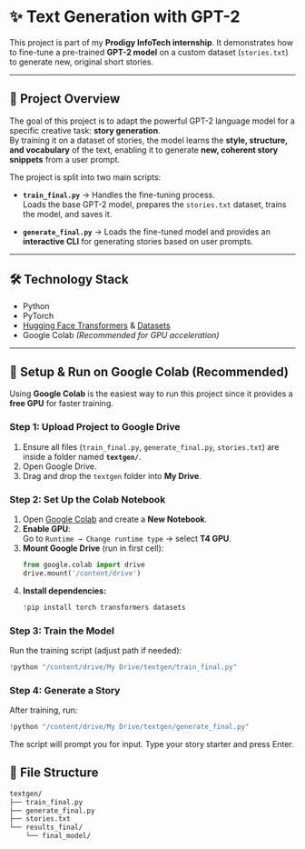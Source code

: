 # ✨ Text Generation with GPT-2

This project is part of my **Prodigy InfoTech internship**. It demonstrates how to fine-tune a pre-trained **GPT-2 model** on a custom dataset (`stories.txt`) to generate new, original short stories.

---

## 📖 Project Overview

The goal of this project is to adapt the powerful GPT-2 language model for a specific creative task: **story generation**.  
By training it on a dataset of stories, the model learns the **style, structure, and vocabulary** of the text, enabling it to generate **new, coherent story snippets** from a user prompt.

The project is split into two main scripts:

- **`train_final.py`** → Handles the fine-tuning process.  
  Loads the base GPT-2 model, prepares the `stories.txt` dataset, trains the model, and saves it.  

- **`generate_final.py`** → Loads the fine-tuned model and provides an **interactive CLI** for generating stories based on user prompts.  

---

## 🛠️ Technology Stack

- Python  
- PyTorch  
- [Hugging Face Transformers](https://huggingface.co/docs/transformers/index) & [Datasets](https://huggingface.co/docs/datasets/index)  
- Google Colab *(Recommended for GPU acceleration)*  

---

## 🚀 Setup & Run on Google Colab (Recommended)

Using **Google Colab** is the easiest way to run this project since it provides a **free GPU** for faster training.

### Step 1: Upload Project to Google Drive
1. Ensure all files (`train_final.py`, `generate_final.py`, `stories.txt`) are inside a folder named **`textgen/`**.  
2. Open Google Drive.  
3. Drag and drop the `textgen` folder into **My Drive**.  

### Step 2: Set Up the Colab Notebook
1. Open [Google Colab](https://colab.research.google.com/) and create a **New Notebook**.  
2. **Enable GPU**:  
   Go to `Runtime → Change runtime type` → select **T4 GPU**.  
3. **Mount Google Drive** (run in first cell):  
   ```python
   from google.colab import drive
   drive.mount('/content/drive')
4. **Install dependencies:**
   ```python
   !pip install torch transformers datasets

### Step 3: Train the Model

Run the training script (adjust path if needed):
   ```python
   !python "/content/drive/My Drive/textgen/train_final.py"
   ```
### Step 4: Generate a Story 

After training, run:
   ```python
   !python "/content/drive/My Drive/textgen/generate_final.py"
   ```
The script will prompt you for input. Type your story starter and press Enter.

## 📂 File Structure
  
```markdown
textgen/
├── train_final.py    
├── generate_final.py 
├── stories.txt        
└── results_final/
    └── final_model/   
